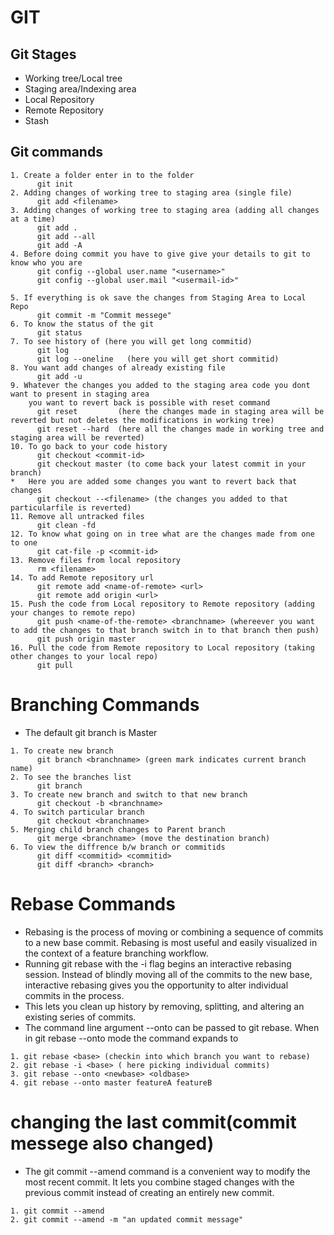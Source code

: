  # GIT

## Git Stages

* Working tree/Local tree
* Staging area/Indexing area
* Local Repository
* Remote Repository
* Stash

## Git commands

```
1. Create a folder enter in to the folder
      git init
2. Adding changes of working tree to staging area (single file)
      git add <filename>
3. Adding changes of working tree to staging area (adding all changes at a time)
      git add .
      git add --all
      git add -A
4. Before doing commit you have to give give your details to git to know who you are
      git config --global user.name "<username>"
      git config --global user.mail "<usermail-id>"

5. If everything is ok save the changes from Staging Area to Local Repo
      git commit -m "Commit messege"
6. To know the status of the git
      git status
7. To see history of (here you will get long commitid)
      git log
      git log --oneline   (here you will get short commitid)
8. You want add changes of already existing file
      git add -u
9. Whatever the changes you added to the staging area code you dont want to present in staging area
    you want to revert back is possible with reset command
      git reset         (here the changes made in staging area will be reverted but not deletes the modifications in working tree)
      git reset --hard  (here all the changes made in working tree and staging area will be reverted)
10. To go back to your code history
      git checkout <commit-id>
      git checkout master (to come back your latest commit in your branch)  
*   Here you are added some changes you want to revert back that changes
      git checkout --<filename> (the changes you added to that particularfile is reverted)
11. Remove all untracked files
      git clean -fd
12. To know what going on in tree what are the changes made from one to one 
      git cat-file -p <commit-id>
13. Remove files from local repository
      rm <filename>
14. To add Remote repository url
      git remote add <name-of-remote> <url>
      git remote add origin <url>
15. Push the code from Local repository to Remote repository (adding your changes to remote repo)
      git push <name-of-the-remote> <branchname> (whereever you want to add the changes to that branch switch in to that branch then push)
      git push origin master
16. Pull the code from Remote repository to Local repository (taking other changes to your local repo)
      git pull
```

# Branching Commands

* The default git branch is Master

```
1. To create new branch
      git branch <branchname> (green mark indicates current branch name)
2. To see the branches list
      git branch
3. To create new branch and switch to that new branch
      git checkout -b <branchname>
4. To switch particular branch
      git checkout <branchname>
5. Merging child branch changes to Parent branch
      git merge <branchname> (move the destination branch)
6. To view the diffrence b/w branch or commitids
      git diff <commitid> <commitid>
      git diff <branch> <branch>
```
# Rebase Commands

* Rebasing is the process of moving or combining a sequence of commits to a new base commit. Rebasing is most useful and easily visualized in the context of a feature branching workflow.
* Running git rebase with the -i flag begins an interactive rebasing session. Instead of blindly moving all of the commits to the new base, interactive rebasing gives you the opportunity to alter individual commits in the process.
* This lets you clean up history by removing, splitting, and altering an existing series of commits.
* The command line argument --onto can be passed to git rebase. When in git rebase --onto mode the command expands to

```
1. git rebase <base> (checkin into which branch you want to rebase)
2. git rebase -i <base> ( here picking individual commits)
3. git rebase --onto <newbase> <oldbase>
4. git rebase --onto master featureA featureB
```
# changing the last commit(commit messege also changed)

* The git commit --amend command is a convenient way to modify the most recent commit. It lets you combine staged changes with the previous commit instead of creating an entirely new commit.
```
1. git commit --amend
2. git commit --amend -m "an updated commit message"
```

